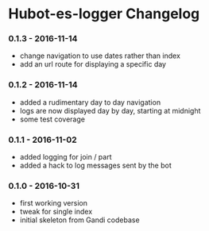 Hubot-es-logger Changelog
==========================

### 0.1.3 - 2016-11-14
- change navigation to use dates rather than index
- add an url route for displaying a specific day

### 0.1.2 - 2016-11-14
- added a rudimentary day to day navigation
- logs are now displayed day by day, starting at midnight
- some test coverage

### 0.1.1 - 2016-11-02
- added logging for join / part
- added a hack to log messages sent by the bot

### 0.1.0 - 2016-10-31
- first working version
- tweak for single index
- initial skeleton from Gandi codebase
